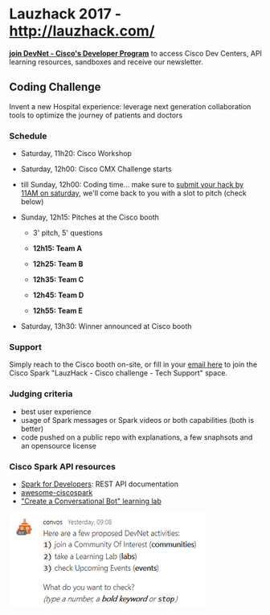 # Lauzhack 2017 - http://lauzhack.com/

**[join DevNet - Cisco's Developer Program](https://developer.cisco.com/join/)** to access Cisco Dev Centers, API learning resources, sandboxes and receive our newsletter.


## <a name="coding"></a>Coding Challenge

Invent a new Hospital experience: leverage next generation collaboration tools to optimize the journey of patients and doctors



### Schedule

- Saturday, 11h20: Cisco Workshop

- Saturday, 12h00: Cisco CMX Challenge starts

- till Sunday, 12h00: Coding time... make sure to [submit your hack by 11AM on saturday](), we'll come back to you with a slot to pitch (check below)

- Sunday, 12h15: Pitches at the Cisco booth
   - 3' pitch, 5' questions
   
   - **12h15: Team A**
   - **12h25: Team B**
   - **12h35: Team C**
   - **12h45: Team D**
   - **12h55: Team E**

- Saturday, 13h30: Winner announced at Cisco booth


### Support 

Simply reach to the Cisco booth on-site, or fill in your [email here](https://eurl.io/#HkCI0ZR0) to join the Cisco Spark "LauzHack - Cisco challenge - Tech Support" space.


### Judging criteria

- best user experience
- usage of Spark messages or Spark videos or both capabilities (both is better)
- code pushed on a public repo with explanations, a few snaphsots and an opensource license


### Cisco Spark API resources

- [Spark for Developers](https://developer.ciscospark.com): REST API documentation
- [awesome-ciscospark](https://github.com/CiscoDevNet/awesome-ciscospark)
- ["Create a Conversational Bot" learning lab](https://learninglabs.cisco.com/tracks/collab-cloud/spark-apps/collab-spark-botkit/step/1)

![convos](img/botkit_convos.png)
